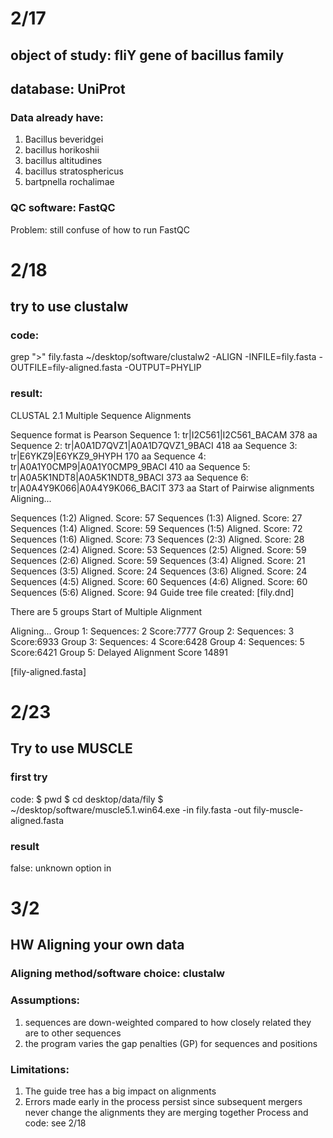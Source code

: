 # 2/17
## object of study: fliY gene of bacillus family
## database: UniProt

### Data already have:
1) Bacillus beveridgei
2) bacillus horikoshii
3) bacillus altitudines
4) bacillus stratosphericus
5) bartpnella rochalimae

### QC software: FastQC

Problem: still confuse of how to run FastQC

# 2/18
## try to use clustalw
### code:
grep ">" fily.fasta
~/desktop/software/clustalw2 -ALIGN -INFILE=fily.fasta -OUTFILE=fily-aligned.fasta -OUTPUT=PHYLIP

### result:
CLUSTAL 2.1 Multiple Sequence Alignments


Sequence format is Pearson
Sequence 1: tr|I2C561|I2C561_BACAM           378 aa
Sequence 2: tr|A0A1D7QVZ1|A0A1D7QVZ1_9BACI   418 aa
Sequence 3: tr|E6YKZ9|E6YKZ9_9HYPH           170 aa
Sequence 4: tr|A0A1Y0CMP9|A0A1Y0CMP9_9BACI   410 aa
Sequence 5: tr|A0A5K1NDT8|A0A5K1NDT8_9BACI   373 aa
Sequence 6: tr|A0A4Y9K066|A0A4Y9K066_BACIT   373 aa
Start of Pairwise alignments
Aligning...

Sequences (1:2) Aligned. Score:  57
Sequences (1:3) Aligned. Score:  27
Sequences (1:4) Aligned. Score:  59
Sequences (1:5) Aligned. Score:  72
Sequences (1:6) Aligned. Score:  73
Sequences (2:3) Aligned. Score:  28
Sequences (2:4) Aligned. Score:  53
Sequences (2:5) Aligned. Score:  59
Sequences (2:6) Aligned. Score:  59
Sequences (3:4) Aligned. Score:  21
Sequences (3:5) Aligned. Score:  24
Sequences (3:6) Aligned. Score:  24
Sequences (4:5) Aligned. Score:  60
Sequences (4:6) Aligned. Score:  60
Sequences (5:6) Aligned. Score:  94
Guide tree file created:   [fily.dnd]

There are 5 groups
Start of Multiple Alignment

Aligning...
Group 1: Sequences:   2      Score:7777
Group 2: Sequences:   3      Score:6933
Group 3: Sequences:   4      Score:6428
Group 4: Sequences:   5      Score:6421
Group 5:                     Delayed
Alignment Score 14891

[fily-aligned.fasta]

# 2/23
## Try to use MUSCLE

### first try
code:
$ pwd
$ cd desktop/data/fily
$ ~/desktop/software/muscle5.1.win64.exe -in fily.fasta -out fily-muscle-aligned.fasta

### result
false: unknown option in

# 3/2
## HW Aligning your own data
### Aligning method/software choice: clustalw
### Assumptions:
1) sequences are down-weighted compared to how closely related they are to other sequences
2) the program varies the gap penalties (GP) for sequences and positions
### Limitations:
1) The guide tree has a big impact on alignments
2) Errors made early in the process persist since subsequent mergers never change the alignments they are merging together
Process and code: see 2/18
